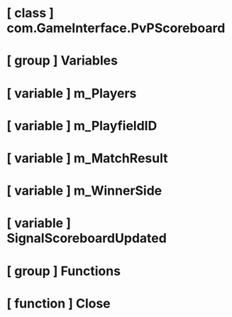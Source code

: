 # [ class ] com.GameInterface.PvPScoreboard

# [ group ] Variables

# [ variable ] m_Players

# [ variable ] m_PlayfieldID

# [ variable ] m_MatchResult

# [ variable ] m_WinnerSide

# [ variable ] SignalScoreboardUpdated

# [ group ] Functions

# [ function ] Close

